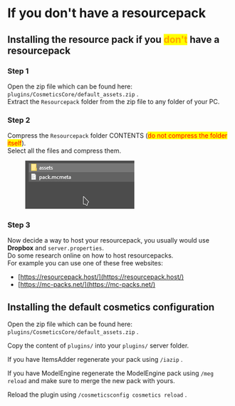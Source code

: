# If you don't have a resourcepack

## Installing the resource pack if you <mark style="color:orange;">don't</mark> have a resourcepack

### Step 1

Open the zip file which can be found here: `plugins/CosmeticsCore/default_assets.zip` .\
Extract the `Resourcepack` folder from the zip file to any folder of your PC.

### Step 2

Compress the `Resourcepack` folder CONTENTS (<mark style="color:red;">do not compress the folder itself</mark>).\
Select all the files and compress them.

<figure><img src="../../.gitbook/assets/select.gif" alt=""><figcaption></figcaption></figure>

### Step 3

Now decide a way to host your resourcepack, you usually would use **Dropbox** and `server.properties`. \
Do some research online on how to host resourcepacks.\
For example you can use one of these free websites:

* [https://resourcepack.host/](https://resourcepack.host/)
* [https://mc-packs.net/](https://mc-packs.net/)

## Installing the default cosmetics configuration

Open the zip file which can be found here: `plugins/CosmeticsCore/default_assets.zip` .

Copy the content of `plugins/` into your `plugins/` server folder.

If you have ItemsAdder regenerate your pack using  `/iazip` .

If you have ModelEngine regenerate the ModelEngine pack using  `/meg reload` and make sure to merge the new pack with yours.

Reload the plugin using `/cosmeticsconfig cosmetics reload` .
